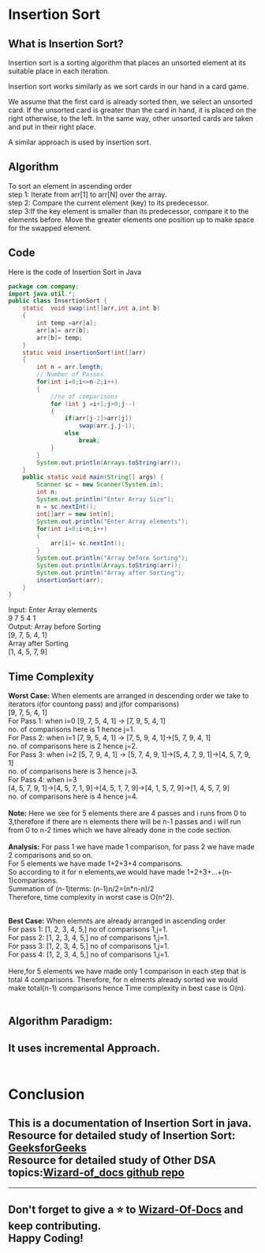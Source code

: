 # Insertion Sort
## What is Insertion Sort?
Insertion sort is a sorting algorithm that places an unsorted element at its suitable place in each iteration.

Insertion sort works similarly as we sort cards in our hand in a card game.

We assume that the first card is already sorted then, we select an unsorted card. If the unsorted card is greater than the card in hand, it is placed on the right otherwise, to the left. In the same way, other unsorted cards are taken and put in their right place.

A similar approach is used by insertion sort.
## Algorithm
To sort an element in ascending order <br>
step 1: Iterate from arr[1] to arr[N] over the array. <br>
step 2: Compare the current element (key) to its predecessor. <br>
step 3:If the key element is smaller than its predecessor, compare it to the elements before. Move the greater elements one position up to make space for the swapped element.
<br>
## Code
Here is the code of Insertion Sort in Java
``` Java
package com.company;
import java.util.*;
public class InsertionSort {
    static  void swap(int[]arr,int a,int b)
    {
        int temp =arr[a];
        arr[a]= arr[b];
        arr[b]= temp;
    }
    static void insertionSort(int[]arr)
    {
        int n = arr.length;
        // Number of Passes
        for(int i=0;i<=n-2;i++)
        {
            //no of comparisons
            for (int j =i+1;j>0;j--)
            {
                if(arr[j-1]>arr[j])
                    swap(arr,j,j-1);
                else
                    break;
            }
        }
        System.out.println(Arrays.toString(arr));
    }
    public static void main(String[] args) {
        Scanner sc = new Scanner(System.in);
        int n;
        System.out.println("Enter Array Size");
        n = sc.nextInt();
        int[]arr = new int[n];
        System.out.println("Enter Array elements");
        for(int i=0;i<n;i++)
        {
            arr[i]= sc.nextInt();
        }
        System.out.println("Array before Sorting");
        System.out.println(Arrays.toString(arr));
        System.out.println("Array after Sorting");
        insertionSort(arr);
    }
}

```
Input: Enter Array elements <br>
9 7 5 4 1
<br>
Output: Array before Sorting <br>
[9, 7, 5, 4, 1] <br>
Array after Sorting <br>
[1, 4, 5, 7, 9]
<br>
## Time Complexity
**Worst Case:** When elements are arranged in descending order we take to iterators i(for countong pass) and j(for comparisons) <br>
[9, 7, 5, 4, 1] <br>
For Pass 1: when i=0
[9, 7, 5, 4, 1] -> [7, 9, 5, 4, 1] <br>no. of comparisons here  is 1 hence j=1. <br>
For Pass 2: when i=1
[7, 9, 5, 4, 1] -> [7, 5, 9, 4, 1]->[5, 7, 9, 4, 1] <br>no. of comparisons here  is 2 hence j=2.<br>
For Pass 3: when i=2
[5, 7, 9, 4, 1] -> [5, 7, 4, 9, 1]->[5, 4, 7, 9, 1]->[4, 5, 7, 9, 1]  <br>no. of comparisons here  is 3 hence j=3.<br>
For Pass 4: when i=3 <br>
[4, 5, 7, 9, 1]->[4, 5, 7, 1, 9]->[4, 5, 1, 7, 9]->[4, 1, 5, 7, 9]->[1, 4, 5, 7, 9]<br>
no. of comparisons here  is 4 hence j=4.<br><br>
**Note:** Here we see for 5 elements there are 4 passes and i runs from 0 to 3,therefore if there are n elements there will be n-1 passes and i will run from 0 to n-2 times which we have already done in  the code section.
<br><br>
**Analysis:** For pass 1 we have made 1 comparison, for pass 2 we have made 2 comparisons and so on.<br>
For 5 elements we have made 1+2+3+4 comparisons.<br> So according to it for n elements,we would have made 1+2+3+...+(n-1)comparisons.<br>
Summation of (n-1)terms: (n-1)n/2=(n*n-n)/2<br>
Therefore, time complexity in worst case is O(n^2).
<br><br>

**Best Case:** When elemnts are already arranged in ascending order <br>
For pass 1: [1, 2, 3, 4, 5,] no of comparisons 1,j=1.<br>
For pass 2: [1, 2, 3, 4, 5,] no of comparisons 1,j=1.<br>
For pass 3: [1, 2, 3, 4, 5,] no of comparisons 1,j=1.<br>
For pass 4: [1, 2, 3, 4, 5,] no of comparisons 1,j=1.<br>
<br>
Here,for 5 elements we have made only 1 comparison  in each step that is total 4 comparisons. Therefore, for n elments already sorted we would make total(n-1) comparisons hence Time complexity in best case is O(n).
<br><br>
## Algorithm Paradigm:
It uses incremental Approach.
<br><br>
---
# Conclusion
This is a  documentation of Insertion Sort in java.
<br>
Resource  for detailed study of Insertion Sort:
[GeeksforGeeks](https://www.geeksforgeeks.org/insertion-sort/)<br>
Resource  for detailed study of Other DSA topics:[Wizard-of_docs github repo](https://github.com/HackClubRAIT/Wizard-Of-Docs)
---
---
Don't forget to give a ⭐ to [Wizard-Of-Docs](https://github.com/HackClubRAIT/Wizard-Of-Docs) and keep contributing.
<br>
Happy Coding!
---